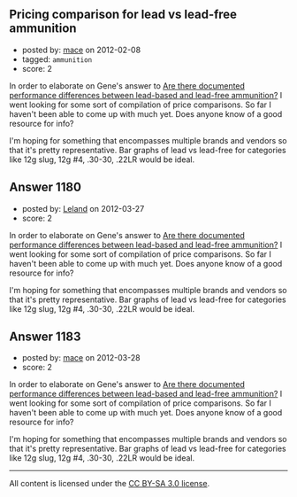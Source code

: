 ## Pricing comparison for lead vs lead-free ammunition

- posted by: [mace](https://stackexchange.com/users/-1/163-mace) on 2012-02-08
- tagged: `ammunition`
- score: 2

In order to elaborate on Gene's answer to [Are there documented performance differences between lead-based and lead-free ammunition?](http://firearms.stackexchange.com/questions/1015/) I went looking for some sort of compilation of price comparisons. So far I haven't been able to come up with much yet. Does anyone know of a good resource for info?

I'm hoping for something that encompasses multiple brands and vendors so that it's pretty representative. Bar graphs of lead vs lead-free for categories like 12g slug, 12g #4, .30-30, .22LR would be ideal.


## Answer 1180

- posted by: [Leland](https://stackexchange.com/users/-1/498-leland) on 2012-03-27
- score: 2

In order to elaborate on Gene's answer to [Are there documented performance differences between lead-based and lead-free ammunition?](http://firearms.stackexchange.com/questions/1015/) I went looking for some sort of compilation of price comparisons. So far I haven't been able to come up with much yet. Does anyone know of a good resource for info?

I'm hoping for something that encompasses multiple brands and vendors so that it's pretty representative. Bar graphs of lead vs lead-free for categories like 12g slug, 12g #4, .30-30, .22LR would be ideal.


## Answer 1183

- posted by: [mace](https://stackexchange.com/users/-1/163-mace) on 2012-03-28
- score: 2

In order to elaborate on Gene's answer to [Are there documented performance differences between lead-based and lead-free ammunition?](http://firearms.stackexchange.com/questions/1015/) I went looking for some sort of compilation of price comparisons. So far I haven't been able to come up with much yet. Does anyone know of a good resource for info?

I'm hoping for something that encompasses multiple brands and vendors so that it's pretty representative. Bar graphs of lead vs lead-free for categories like 12g slug, 12g #4, .30-30, .22LR would be ideal.



---

All content is licensed under the [CC BY-SA 3.0 license](https://creativecommons.org/licenses/by-sa/3.0/).
